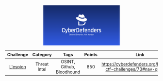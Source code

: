 <p align="center">
    <img src="./Assets/cyberdefenders_og.png" width="50%" height="50%">
</p>  

| **Challenge** | **Category** | **Tags** | **Points** | **Link** | 
| :---:  | :---: | :---:  | :---: | :---:  |
| [L'espion](https://github.com/AKROM-A/Defensive_Security/tree/main/CyberDefenders/Assets/Lespion) | Threat Intel | OSINT, Github, Bloodhound | 850 | https://cyberdefenders.org/blueteam-ctf-challenges/73#nav-questions |
